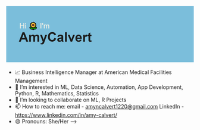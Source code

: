 ![alt text](/header.png)

- 📈 Business Intelligence Manager at American Medical Facilities Management
- 💭 I’m interested in ML, Data Science, Automation, App Development, Python, R, Mathematics, Statistics
- 👀 I’m looking to collaborate on ML, R Projects
- 📫 How to reach me: 
      email - amyncalvert1220@gmail.com
      LinkedIn - https://www.linkedin.com/in/amy-calvert/
- 😄 Pronouns: She/Her
-->
